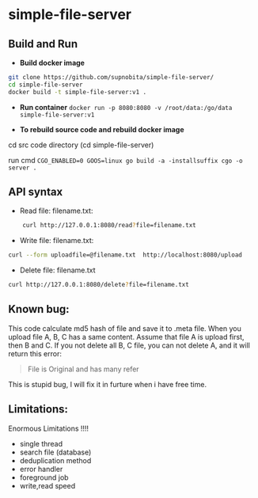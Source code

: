 # simple-file-server

## Build and Run
- **Build docker image**
``` bash
git clone https://github.com/supnobita/simple-file-server/
cd simple-file-server
docker build -t simple-file-server:v1 .
```

- **Run container**
```docker run -p 8080:8080 -v /root/data:/go/data simple-file-server:v1```

- **To rebuild source code and rebuild docker image**

cd src code directory (cd simple-file-server)

run cmd 
``` CGO_ENABLED=0 GOOS=linux go build -a -installsuffix cgo -o server . ```

## API syntax
- Read file: filename.txt:
``` bash
    curl http://127.0.0.1:8080/read?file=filename.txt
```
- Write file: filename.txt:
``` bash
curl --form uploadfile=@filename.txt  http://localhost:8080/upload
```
- Delete file: filename.txt
``` bash
curl http://127.0.0.1:8080/delete?file=filename.txt
```

## Known bug:
This code calculate md5 hash of file and save it to .meta file. When you upload file A, B, C has a same content. Assume that file A is upload first, then B and C. If you not delete all B, C file, you can not delete A, and it will return this error:
> File is Original and has many refer

This is stupid bug, I will fix it in furture when i have free time.

## Limitations:
Enormous Limitations !!!!
- single thread
- search file (database)
- deduplication method
- error handler
- foreground job
- write,read speed
